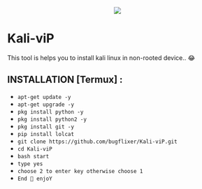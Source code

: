 <p align="center">
  <img src="https://blogger.googleusercontent.com/img/b/R29vZ2xl/AVvXsEg6yXAxKCo2FzouQWG6W7YOCBF0nG-O1H1O-nNgWp5WM3zUO5zNvYjvraOvzzEMuHngYb916LHf3GA13gYt8jOLMLUoykz-o2_1xrnQCNa-TrPdAUNkB3du5rjcNNe7GU5PO9v8kaOhG1dvGx3hgjZQpFO7sDQcg7gJaX_nzZJMykBkpUiJ28PMDPTKQyny/s400/IMG_20231207_004850_898.jpg">
</p>


# Kali-viP
This tool is helps you to install kali linux in non-rooted device.. 😂

## INSTALLATION [Termux] :

* `apt-get update -y`
* `apt-get upgrade -y`
* `pkg install python -y`
* `pkg install python2 -y`
* `pkg install git -y`
* `pip install lolcat`
* `git clone https://github.com/bugflixer/Kali-viP.git`
* `cd Kali-viP`
* `bash start`
* `type yes`
* `choose 2 to enter key otherwise choose 1 `
* `End 🙏 enjoY`
